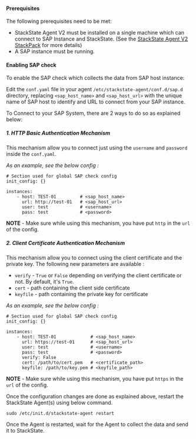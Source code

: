 #### Prerequisites

The following prerequisites need to be met:

* StackState Agent V2 must be installed on a single machine which can connect to SAP Instance and StackState. (See the [StackState Agent V2 StackPack](/#/stackpacks/stackstate-agent-v2/) for more details)
* A SAP instance must be running.


#### Enabling SAP check
To enable the SAP check which collects the data from SAP host instance:

Edit the `conf.yaml` file in your agent `/etc/stackstate-agent/conf.d/sap.d` directory, replacing `<sap_host_name>` and `<sap_host_url>` with the unique name of SAP host to identify and URL to connect from your SAP instance.

To Connect to your SAP System, there are 2 ways to do so as explained below:

##### 1. HTTP Basic Authentication Mechanism

This mechanism allow you to connect just using the `username` and `password` inside the `conf.yaml`.

_As an example, see the below config :_

```
# Section used for global SAP check config
init_config: {}

instances:
    - host: TEST-01         # <sap_host_name> 
      url: http://test-01   # <sap_host_url>   
      user: test            # <username>
      pass: test            # <password> 
```
**NOTE** - Make sure while using this mechanism, you have put `http` in the `url` of the config.


##### 2. Client Certificate Authentication Mechanism

This mechanism allow you to connect using the client certificate and the private key. 
The following new parameters are available :
* `verify` - `True` or `False` depending on verifying the client certificate or not. By default, it's `True`.
* `cert` - path containing the client side certificate
* `keyfile` - path containing the private key for certificate

_As an example, see the below config :_

```
# Section used for global SAP check config
init_config: {}

instances:
    - host: TEST-01             # <sap_host_name> 
      url: https://test-01      # <sap_host_url>   
      user: test                # <username>
      pass: test                # <password> 
      verify: False
      cert: /path/to/cert.pem   # <certificate_path>
      keyfile: /path/to/key.pem # <keyfile_path>
```
**NOTE** - Make sure while using this mechanism, you have put `https` in the `url` of the config.

Once the configuration changes are done as explained above, restart the StackState Agent(s) using below command.

```
sudo /etc/init.d/stackstate-agent restart
```

Once the Agent is restarted, wait for the Agent to collect the data and send it to StackState.
